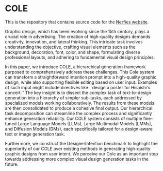 # COLE

This is the repository that contains source code for the [Nerfies website](https://nerfies.github.io).

Graphic design, which has been evolving since the 15th century, plays a crucial role in advertising. The creation of high-quality designs demands creativity, innovation, and lateral thinking. This intricate task involves understanding the objective, crafting visual elements such as the background, decoration, font, color, and shape, formulating diverse professional layouts, and adhering to fundamental visual design principles.

In this paper, we introduce COLE, a hierarchical generation framework purposed to comprehensively address these challenges. This Cole system can transform a straightforward intention prompt into a high-quality graphic design, while also supporting flexible editing based on user input. Examples of such input might include directives like ``design a poster for Hisaishi's concert.'' The key insight is to dissect the complex task of text-to-design generation into a hierarchy of simpler sub-tasks, each addressed by specialized models working collaboratively. The results from these models are then consolidated to produce a cohesive final output. Our hierarchical task decomposition can streamline the complex process and significantly enhance generation reliability. Our COLE system consists of multiple fine-tuned Large Language Models (LLMs), Large Multimodal Models (LMMs), and Diffusion Models (DMs), each specifically tailored for a design-aware text or image generation task.

Furthermore, we construct the DesignerIntention benchmark to highlight the superiority of our COLE over existing methods in generating high-quality graphic designs from user intent. We perceive our Cole as an important step towards addressing more complex visual design generation tasks in the future.
